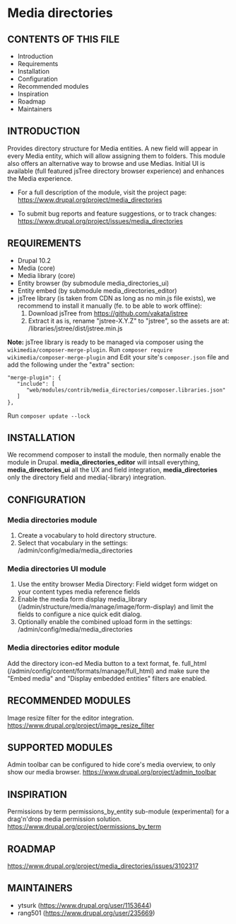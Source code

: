 # Media directories

CONTENTS OF THIS FILE
---------------------

 * Introduction
 * Requirements
 * Installation
 * Configuration
 * Recommended modules
 * Inspiration
 * Roadmap
 * Maintainers


INTRODUCTION
------------

Provides directory structure for Media entities.
A new field will appear in every Media entity, which will allow assigning them to folders.
This module also offers an alternative way to browse and use Medias. Initial UI is available (full featured jsTree directory browser experience) and enhances the Media experience.

 * For a full description of the module, visit the project page:
   https://www.drupal.org/project/media_directories

 * To submit bug reports and feature suggestions, or to track changes:
   https://www.drupal.org/project/issues/media_directories


REQUIREMENTS
------------

  * Drupal 10.2
  * Media (core)
  * Media library (core)
  * Entity browser (by submodule media_directories_ui)
  * Entity embed (by submodule media_directories_editor)
  * jsTree library (is taken from CDN as long as no min.js file exists), we recommend to install it manually (fe. to be able to work offline):
      1. Download jsTree from https://github.com/vakata/jstree
      2. Extract it as is, rename "jstree-X.Y.Z" to "jstree", so the assets are at:
        /libraries/jstree/dist/jstree.min.js

**Note:** jsTree library is ready to be managed via composer using the `wikimedia/composer-merge-plugin`.
Run `composer require wikimedia/composer-merge-plugin` and
Edit your site's `composer.json` file and add the following under the "extra" section:
```
"merge-plugin": {
   "include": [
      "web/modules/contrib/media_directories/composer.libraries.json"
   ]
},
```
Run `composer update --lock`


INSTALLATION
------------

We recommend composer to install the module, then normally enable the module in Drupal.
**media_directories_editor** will intsall everything,
**media_directories_ui** all the UX and field integration,
**media_directories** only the directory field and media(-library) integration.


CONFIGURATION
-------------

### Media directories module
 1. Create a vocabulary to hold directory structure.
 2. Select that vocabulary in the settings: /admin/config/media/media_directories

### Media directories UI module
 1. Use the entity browser Media Directory: Field widget form widget on your content types media reference fields
 2. Enable the media form display media_library (/admin/structure/media/manage/image/form-display) and limit the fields to configure a nice quick edit dialog.
 3. Optionally enable the combined upload form in the settings: /admin/config/media/media_directories

### Media directories editor module
Add the directory icon-ed Media button to a text format, fe. full_html (/admin/config/content/formats/manage/full_html) and make sure the "Embed media" and "Display embedded entities" filters are enabled.


RECOMMENDED MODULES
-------------------

Image resize filter for the editor integration.
https://www.drupal.org/project/image_resize_filter

SUPPORTED MODULES
-------------------

Admin toolbar can be configured to hide core's media overview, to only show our media browser.
https://www.drupal.org/project/admin_toolbar


INSPIRATION
-----------

Permissions by term permissions_by_entity sub-module (experimental) for a drag'n'drop media permission solution.
https://www.drupal.org/project/permissions_by_term


ROADMAP
-------

https://www.drupal.org/project/media_directories/issues/3102317


MAINTAINERS
-----------

 * ytsurk (https://www.drupal.org/user/1153644)
 * rang501 (https://www.drupal.org/user/235669)
